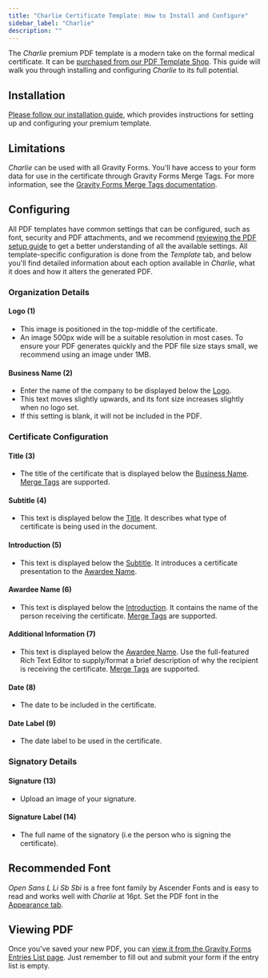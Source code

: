 ```yaml
---
title: "Charlie Certificate Template: How to Install and Configure"
sidebar_label: "Charlie"
description: ""
---
```


The *Charlie* premium PDF template is a modern take on the formal medical certificate. It can be [purchased from our PDF Template Shop](https://gravitypdf.com/shop/). This guide will walk you through installing and configuring *Charlie* to its full potential.

## Installation 

[Please follow our installation guide](shop-installing-upgrading-premium-templates.md), which provides instructions for setting up and configuring your premium template.

## Limitations 

*Charlie* can be used with all Gravity Forms. You'll have access to your form data for use in the certificate through Gravity Forms Merge Tags. For more information, see the [Gravity Forms Merge Tags documentation](https://docs.gravityforms.com/category/user-guides/merge-tags-getting-started/).

## Configuring 

All PDF templates have common settings that can be configured, such as font, security and PDF attachments, and we recommend [reviewing the PDF setup guide](user-setup-pdf.md) to get a better understanding of all the available settings. All template-specific configuration is done from the *Template* tab, and below you'll find detailed information about each option available in *Charlie*, what it does and how it alters the generated PDF.

### Organization Details

#### Logo (1) 
* This image is positioned in the top-middle of the certificate.
* An image 500px wide will be a suitable resolution in most cases. To ensure your PDF generates quickly and the PDF file size stays small, we recommend using an image under 1MB.

#### Business Name (2) 
* Enter the name of the company to be displayed below the [Logo](#logo-1).
* This text moves slightly upwards, and its font size increases slightly when no logo set.
* If this setting is blank, it will not be included in the PDF.

### Certificate Configuration

#### Title (3) 
*  The title of the certificate that is displayed below the [Business Name](#business-name-2). [Merge Tags](https://docs.gravityforms.com/category/user-guides/merge-tags-getting-started/) are supported.

#### Subtitle (4) 
* This text is displayed below the [Title](#title-3). It describes what type of certificate is being used in the document.

#### Introduction (5) 
* This text is displayed below the [Subtitle](#subtitle-5). It introduces a certificate presentation to the [Awardee Name](#awardee-name-6).

#### Awardee Name (6) 
* This text is displayed below the [Introduction](#introduction-5). It contains the name of the person receiving the certificate. [Merge Tags](https://docs.gravityforms.com/category/user-guides/merge-tags-getting-started/) are supported.

#### Additional Information (7) 
* This text is displayed below the [Awardee Name](#awardee-name-6). Use the full-featured Rich Text Editor to supply/format a brief description of why the recipient is receiving the certificate. [Merge Tags](https://docs.gravityforms.com/category/user-guides/merge-tags-getting-started/) are supported.

#### Date (8) 
* The date to be included in the certificate.

#### Date Label (9) 
* The date label to be used in the certificate. 

### Signatory Details 

#### Signature (13) 
* Upload an image of your signature.

#### Signature Label (14) 
* The full name of the signatory (i.e the person who is signing the certificate).

## Recommended Font 

*Open Sans L Li Sb Sbi* is a free font family by Ascender Fonts and is easy to read and works well with *Charlie* at 16pt. Set the PDF font in the [Appearance tab](user-setup-pdf.md#appearance-tab).

## Viewing PDF 

Once you've saved your new PDF, you can [view it from the Gravity Forms Entries List page](user-viewing-pdfs.md). Just remember to fill out and submit your form if the entry list is empty.
